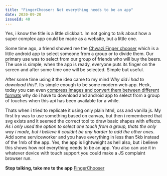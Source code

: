 ```yaml
---
title: "FingerChooser: Not everything needs to be an app"
date: 2020-09-20
issueId: 40
---
```


Yes, i know the title is a little clickbait. Im not going to talk about how a super complex app could be made as a website, but a little one.

Some time ago, a friend showed me the [Chwazi Finger chooser](https://play.google.com/store/apps/details?id=com.tendadigital.chwaziApp&hl=es_AR) which is a little android app to select someone from a group or to divide them. Our primary use was to select from our group of friends who will buy the beers. The use is simple, when the app is ready, everyone puts its finger on the screen and after some time one will be selected. Simple but useful.

After some time using it the idea came to my mind *Why did i had to download this?*. Its simple enough to be some modern web app. Heck, today you can even [compress images and convert them between different formats](https://squoosh.app/) why do i have to download and android app to select from a group of touches when this api has been available for a while.

Thats when i tried to replicate it using only plain html, css and vanilla js. My first try was to use something based on canvas, but then i remembered that svg exists and it seemed the correct tool to draw basic shapes with effects. *As i only used the option to select one touch from a group, thats the only way i made, but i believe it couldnt be any harder to add the other ones*. Add some serviceworker and you have everything in less than 5kb instead of the 1mb of the app. Yes, the app is lightweight as hell also, but i believe this shows how not everything needs to be an app. You also can use it in whatever device with touch support you could make a JS complaint browser run.

**Stop talking, take me to the app** [FingerChooser](https://pudymody.github.io/FingerChooser/)
